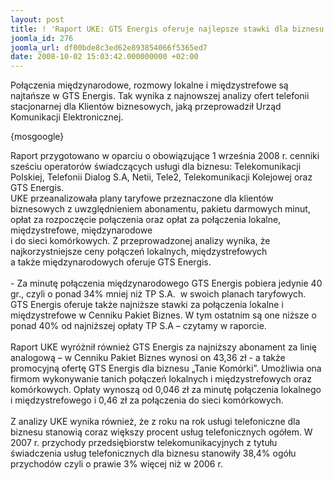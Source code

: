 ```yaml
---
layout: post
title: ! 'Raport UKE: GTS Energis oferuje najlepsze stawki dla biznesu'
joomla_id: 276
joomla_url: df00bde8c3ed62e893854066f5365ed7
date: 2008-10-02 15:03:42.000000000 +02:00
---
```

Połączenia międzynarodowe, rozmowy lokalne i międzystrefowe są najtańsze w GTS Energis. Tak wynika z najnowszej analizy ofert telefonii stacjonarnej dla Klient&oacute;w biznesowych, jaką przeprowadził Urząd Komunikacji Elektronicznej.<p>{mosgoogle}</p><p>Raport przygotowano w oparciu o obowiązujące 1 września 2008 r. cenniki sześciu operator&oacute;w świadczących usługi dla biznesu: Telekomunikacji Polskiej, Telefonii Dialog S.A, Netii, Tele2, Telekomunikacji Kolejowej oraz GTS Energis. <br />UKE przeanalizowała plany taryfowe przeznaczone dla klient&oacute;w biznesowych z uwzględnieniem abonamentu, pakietu darmowych minut, opłat za rozpoczęcie połączenia oraz opłat za połączenia lokalne, międzystrefowe, międzynarodowe <br />i do sieci kom&oacute;rkowych. Z przeprowadzonej analizy wynika, że najkorzystniejsze ceny połączeń lokalnych, międzystrefowych <br />a także międzynarodowych oferuje GTS Energis. <br /><br />- Za minutę połączenia międzynarodowego GTS Energis pobiera jedynie 40 gr., czyli o ponad 34% mniej niż TP S.A.&nbsp; w swoich planach taryfowych. GTS Energis oferuje także najniższe stawki za połączenia lokalne i międzystrefowe w Cenniku Pakiet Biznes. W tym ostatnim są one niższe o ponad 40% od najniższej opłaty TP S.A &ndash; czytamy w raporcie. <br /><br />Raport UKE wyr&oacute;żnił r&oacute;wnież GTS Energis za najniższy abonament za linię analogową &ndash; w Cenniku Pakiet Biznes wynosi on 43,36 zł - a także promocyjną ofertę GTS Energis dla biznesu &bdquo;Tanie Kom&oacute;rki&rdquo;. Umożliwia ona firmom wykonywanie tanich połączeń lokalnych i międzystrefowych oraz kom&oacute;rkowych. Opłaty wynoszą od 0,046 zł za minutę połączenia lokalnego <br />i międzystrefowego i 0,46 zł za połączenia do sieci kom&oacute;rkowych.&nbsp; <br /><br />Z analizy UKE wynika r&oacute;wnież, że z roku na rok usługi telefoniczne dla biznesu stanowią coraz większy procent usług telefonicznych og&oacute;łem. W 2007 r. przychody przedsiębiorstw telekomunikacyjnych z tytułu świadczenia usług telefonicznych dla biznesu stanowiły 38,4% og&oacute;łu przychod&oacute;w czyli o prawie 3% więcej niż w 2006 r. </p>
